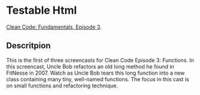 # Testable Html

[Clean Code: Fundamentals, Episode 3](https://cleancoders.com/video-details/clean-code-episode-3-sc-1-testable-html).

## Descritpion

This is the first of three screencasts for Clean Code Episode 3: Functions. In this screencast, Uncle Bob refactors an old long method he found in FitNesse in 2007. Watch as Uncle Bob tears this long function into a new class containing many tiny, well-named functions. The focus in this cast is on small functions and refactoring technique.